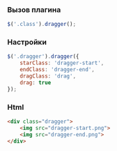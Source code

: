 ### Вызов плагина
```javascript
$('.class').dragger();
```

### Настройки
```javascript
$('.dragger').dragger({
	starClass: 'dragger-start',
	endClass: 'dragger-end',
	dragClass: 'drag',
	drag: true
});
```

### Html
```html
<div class="dragger">
	<img src="dragger-start.png">
	<img src="dragger-end.png">
</div>
```
